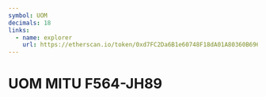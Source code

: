 ```yaml
---
symbol: UOM
decimals: 18
links:
  - name: explorer
    url: https://etherscan.io/token/0xd7FC2Da6B1e60748F18dA01A80360B696518991A
---
```


# UOM MITU F564-JH89
